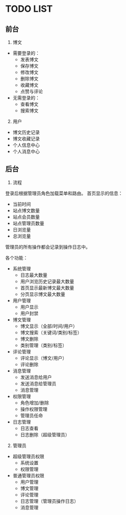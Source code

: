 # TODO LIST

## 前台

1. 博文

  - 需要登录的：
    - 发表博文
    - 保存博文
    - 修改博文
    - 删除博文
    - 收藏博文
    - 点赞与评论
  - 无需登录的：
    - 查看博文
    - 搜索博文

2. 用户

  - 博文历史记录
  - 博文收藏记录
  - 个人信息中心
  - 个人消息中心

## 后台

1. 流程

  登录后根据管理员角色加载菜单和路由。
  首页显示的信息：
  - 当前时间
  - 站点博文数量
  - 站点会员数量
  - 站点管理员数量
  - 日浏览量
  - 总浏览量

  管理员的所有操作都会记录到操作日志中。

  各个功能：

  - 系统管理
    - 日志最大数量
    - 用户浏览历史记录最大数量
    - 首页显示最新博文最大数量
    - 分页显示博文最大数量
  - 用户管理
    - 用户显示
    - 用户封禁
  - 博文管理
    - 博文显示（全部/时间/用户）
    - 博文搜索（关键词/类别/标签）
    - 博文删除
    - 类别管理（类别/标签）
  - 评论管理
    - 评论显示（博文/用户）
    - 评论删除
  - 消息管理
    - 发送消息给用户
    - 发送消息给管理员
    - 消息管理
  - 权限管理
    - 角色增加/删除
    - 操作权限管理
    - 管理员任命
  - 日志管理
    - 日志查看
    - 日志删除（超级管理员）

2. 管理员

  - 超级管理员权限
    - 系统设置
    - 权限管理
  - 普通管理员权限
    - 用户管理
    - 博文管理
    - 评论管理
    - 日志管理（管理员操作日志）
    - 消息管理
